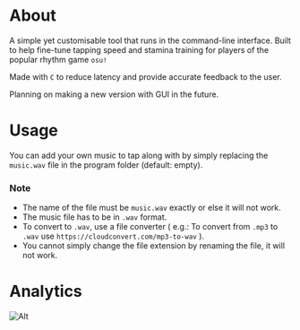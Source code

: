 # About
A simple yet customisable tool that runs in the command-line interface. Built to help fine-tune tapping speed and stamina training for players of the popular rhythm game `osu!`

Made with `C` to reduce latency and provide accurate feedback to the user.

Planning on making a new version with GUI in the future.

# Usage
You can add your own music to tap along with by simply replacing the `music.wav` file in the program folder (default: empty).

### Note
- The name of the file must be `music.wav` exactly or else it will not work.
- The music file has to be in `.wav` format.
- To convert to `.wav`, use a file converter ( e.g.: To convert from `.mp3` to `.wav` use `https://cloudconvert.com/mp3-to-wav` ).
- You cannot simply change the file extension by renaming the file, it will not work.

# Analytics
![Alt](https://repobeats.axiom.co/api/embed/9a7b4b8bf1bf62dc250fd94d49c2e5716a33fa78.svg "Repobeats analytics image")
